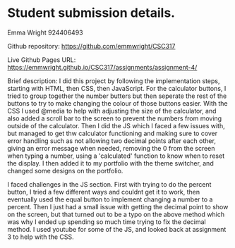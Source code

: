 # Student submission details.


Emma Wright
924406493

Github repository: https://github.com/emmwright/CSC317 

Live Github Pages URL: https://emmwright.github.io/CSC317/assignments/assignment-4/

Brief description:
I did this project by following the implementation steps, starting with HTML, then CSS, then JavaScript. For the calculator buttons, I tried to group together the number butters but then seperate the rest of the buttons to try to make changing the colour of those buttons easier. With the CSS I used @media to help with adjusting the size of the calculator, and also added a scroll bar to the screen to prevent the numbers from moving outside of the calculator. Then I did the JS which I faced a few issues with, but managed to get thw calculator functioning and making sure to cover error handling such as not allowing two decimal points after each other, giving an error message when needed, removing the 0 from the screen when typing a number, using a 'calculated' function to know when to reset the display. I then added it to my portfolio with the theme switcher, and changed some designs on the portfolio. 

I faced challenges in the JS section. First with trying to do the percent button, I tried a few different ways and couldnt get it to work, then eventually used the equal button to implement changing a number to a percent. Then I just had a small issue with getting the decimal point to show on the screen, but that turned out to be a typo on the above method which was why I ended up spending so much time trying to fix the decimal method.
I used youtube for some of the JS, and looked back at assignment 3 to help with the CSS.



